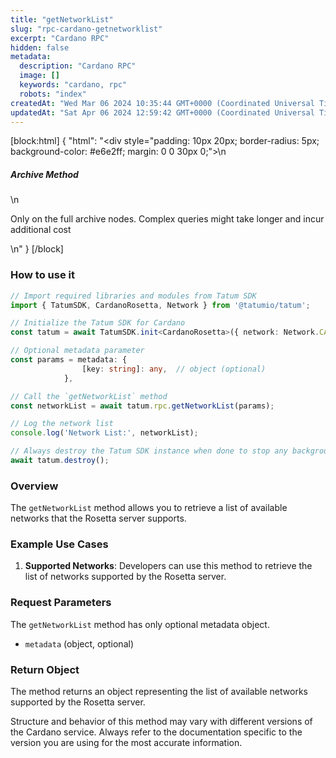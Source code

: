 ```yaml
---
title: "getNetworkList"
slug: "rpc-cardano-getnetworklist"
excerpt: "Cardano RPC"
hidden: false
metadata: 
  description: "Cardano RPC"
  image: []
  keywords: "cardano, rpc"
  robots: "index"
createdAt: "Wed Mar 06 2024 10:35:44 GMT+0000 (Coordinated Universal Time)"
updatedAt: "Sat Apr 06 2024 12:59:42 GMT+0000 (Coordinated Universal Time)"
---
```

[block:html]
{
  "html": "<div style=\"padding: 10px 20px; border-radius: 5px; background-color: #e6e2ff; margin: 0 0 30px 0;\">\n  <h5>Archive Method</h5>\n  <p>Only on the full archive nodes. Complex queries might take longer and incur additional cost</p>\n</div>"
}
[/block]


### How to use it

```typescript
// Import required libraries and modules from Tatum SDK
import { TatumSDK, CardanoRosetta, Network } from '@tatumio/tatum';

// Initialize the Tatum SDK for Cardano
const tatum = await TatumSDK.init<CardanoRosetta>({ network: Network.CARDANO_ROSETTA });

// Optional metadata parameter
const params = metadata: {
                [key: string]: any,  // object (optional)
            }, 

// Call the `getNetworkList` method
const networkList = await tatum.rpc.getNetworkList(params);

// Log the network list
console.log('Network List:', networkList);

// Always destroy the Tatum SDK instance when done to stop any background processes
await tatum.destroy();
```

### Overview

The `getNetworkList` method allows you to retrieve a list of available networks that the Rosetta server supports.

### Example Use Cases

1. **Supported Networks**: Developers can use this method to retrieve the list of networks supported by the Rosetta server.

### Request Parameters

The `getNetworkList` method has only optional metadata object.

- `metadata` (object, optional)

### Return Object

The method returns an object representing the list of available networks supported by the Rosetta server.

Structure and behavior of this method may vary with different versions of the Cardano service. Always refer to the documentation specific to the version you are using for the most accurate information.
